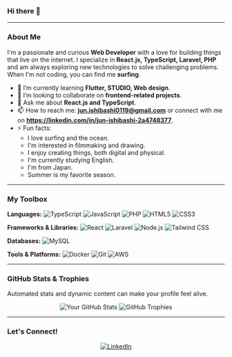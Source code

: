 ### Hi there 👋

---

### About Me

I'm a passionate and curious **Web Developer** with a love for building things that live on the internet. I specialize in **React.js, TypeScript, Laravel, PHP** and am always exploring new technologies to solve challenging problems. When I'm not coding, you can find me **surfing**.

<!-- -   💻 I’m currently working on **[Name of a personal project or a cool feature at work]**. -->
-   🌱 I’m currently learning **Flutter, STUDIO, Web design**.
-   👯 I’m looking to collaborate on **frontend-related projects**.
-   💬 Ask me about **React.js and TypeScript**.
-   📫 How to reach me: **jun.ishibashi0119@gmail.com** or connect with me on **https://linkedin.com/in/jun-ishibashi-2a4748377**.
-   ⚡ Fun facts:
    - I love surfing and the ocean.
    - I'm interested in filmmaking and drawing.
    - I enjoy creating things, both digital and physical.
    - I'm currently studying English.
    - I'm from Japan.
    - Summer is my favorite season.

---

### My Toolbox

**Languages:**
![TypeScript](https://img.shields.io/badge/-TypeScript-3178C6?style=flat-square&logo=typescript&logoColor=white)
![JavaScript](https://img.shields.io/badge/-JavaScript-F7DF1E?style=flat-square&logo=javascript&logoColor=black)
![PHP](https://img.shields.io/badge/-PHP-777BB4?style=flat-square&logo=php&logoColor=white)
![HTML5](https://img.shields.io/badge/-HTML5-E34F26?style=flat-square&logo=html5&logoColor=white)
![CSS3](https://img.shields.io/badge/-CSS3-1572B6?style=flat-square&logo=css3&logoColor=white)

**Frameworks & Libraries:**
![React](https://img.shields.io/badge/-React-20232A?style=flat-square&logo=react&logoColor=61DAFB)
![Laravel](https://img.shields.io/badge/-Laravel-FF2D20?style=flat-square&logo=laravel&logoColor=white)
![Node.js](https://img.shields.io/badge/-Node.js-339933?style=flat-square&logo=node.js&logoColor=white)
![Tailwind CSS](https://img.shields.io/badge/-Tailwind%20CSS-06B6D4?style=flat-square&logo=tailwindcss&logoColor=white)


**Databases:**
![MySQL](https://img.shields.io/badge/-MySQL-4479A1?style=flat-square&logo=mysql&logoColor=white)


**Tools & Platforms:**
![Docker](https://img.shields.io/badge/-Docker-2496ED?style=flat-square&logo=docker&logoColor=white)
![Git](https://img.shields.io/badge/-Git-F05032?style=flat-square&logo=git&logoColor=white)
![AWS](https://img.shields.io/badge/-AWS-232F3E?style=flat-square&logo=amazon-aws&logoColor=FF9900)

---

### GitHub Stats & Trophies

Automated stats and dynamic content can make your profile feel alive.

<div align="center">
    <img src="https://github-readme-stats.vercel.app/api?username=jun-ishibashi&show_icons=true&theme=vue-dark" alt="Your GitHub Stats" />
    <img src="https://github-profile-trophy.vercel.app/?username=jun-ishibashi" alt="GitHub Trophies" />
</div>

---

<!-- ### Featured Projects

Highlight your best work. This is a great way to show off your skills and passion.

#### [Project Name 1]
- **Description:** A brief, one-sentence description of the project and what it does.
- **Technologies Used:** `React`, `Node.js`, `MongoDB`
- **Link:** [View on GitHub](https://github.com/YOUR_USERNAME/your-project-1)

#### [Project Name 2]
- **Description:** A brief, one-sentence description of the project and its key features.
- **Technologies Used:** `Python`, `Flask`, `PostgreSQL`
- **Link:** [View on GitHub](https://github.com/YOUR_USERNAME/your-project-2)

--- -->

<!-- ### What I'm Listening to on Spotify

You can even add dynamic content from your favorite services.

<a href="https://spotify-github-profile.vercel.app/api/card?theme=dark&background_color=121212&show_username=true">
    <img src="https://spotify-github-profile.vercel.app/api/card?theme=dark&background_color=121212&show_username=true" alt="Spotify" />
</a>

**Note:** You'll need to follow the instructions on the `spotify-github-profile` repository to set this up for your account.

--- -->

### Let's Connect!

<p align="center">
    <a href="https://linkedin.com/in/jun-ishibashi-2a4748377"><img src="https://img.shields.io/badge/-LinkedIn-0A66C2?style=flat-square&logo=linkedin&logoColor=white" alt="LinkedIn"></a>
    <!-- <a href="https://twitter.com/YOUR_TWITTER_USERNAME"><img src="https://img.shields.io/badge/-Twitter-1DA1F2?style=flat-square&logo=twitter&logoColor=white" alt="Twitter"></a> -->
</p>

